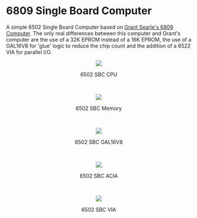 # 6809 Single Board Computer
A simple 6502 Single Board Computer based on [Grant Searle's 6809 Computer](http://searle.x10host.com/6809/Simple6809.html). The only real differences between this computer and Grant's computer are the use of a 32K EPROM instead of a 16K EPROM, the use of a GAL16V8 for 'glue' logic to reduce the chip count and the addition of a 6522 VIA for parallel I/O. 

<p align="center"><img src="/images/6502 SBC CPU.png"/>
<p align="center">6502 SBC CPU</p><br>

<p align="center"><img src="/images/6502 SBC Memory.png"/>
<p align="center">6502 SBC Memory</p><br>

<p align="center"><img src="/images/6502 SBC GAL16V8.png"/>
<p align="center">6502 SBC GAL16V8</p><br>

<p align="center"><img src="/images/6502 SBC ACIA.png"/>
<p align="center">6502 SBC ACIA</p><br>

<p align="center"><img src="/images/6502 SBC VIA.png"/>
<p align="center">6502 SBC VIA</p><br>
